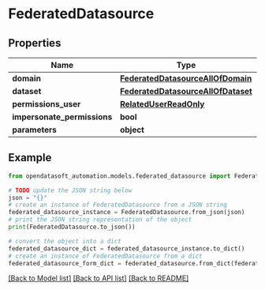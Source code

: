 # FederatedDatasource


## Properties

Name | Type | Description | Notes
------------ | ------------- | ------------- | -------------
**domain** | [**FederatedDatasourceAllOfDomain**](FederatedDatasourceAllOfDomain.md) |  | 
**dataset** | [**FederatedDatasourceAllOfDataset**](FederatedDatasourceAllOfDataset.md) |  | 
**permissions_user** | [**RelatedUserReadOnly**](RelatedUserReadOnly.md) |  | [optional] 
**impersonate_permissions** | **bool** |  | 
**parameters** | **object** |  | [optional] 

## Example

```python
from opendatasoft_automation.models.federated_datasource import FederatedDatasource

# TODO update the JSON string below
json = "{}"
# create an instance of FederatedDatasource from a JSON string
federated_datasource_instance = FederatedDatasource.from_json(json)
# print the JSON string representation of the object
print(FederatedDatasource.to_json())

# convert the object into a dict
federated_datasource_dict = federated_datasource_instance.to_dict()
# create an instance of FederatedDatasource from a dict
federated_datasource_form_dict = federated_datasource.from_dict(federated_datasource_dict)
```
[[Back to Model list]](../README.md#documentation-for-models) [[Back to API list]](../README.md#documentation-for-api-endpoints) [[Back to README]](../README.md)


